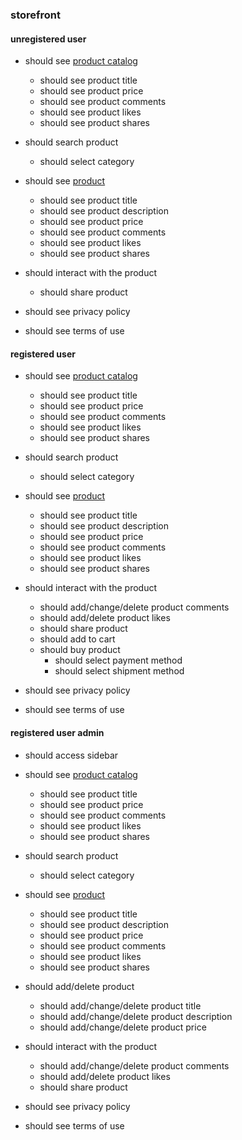 ### storefront

#### unregistered user

* should see [product catalog](https://user-images.githubusercontent.com/42984807/58356366-abb72980-7e4d-11e9-8ac3-14537370fb1d.png)
  * should see product title
  * should see product price
  * should see product comments
  * should see product likes
  * should see product shares
  
* should search product
  * should select category

* should see [product](https://user-images.githubusercontent.com/42984807/58356367-abb72980-7e4d-11e9-972c-c748b31cb90c.png)
  * should see product title
  * should see product description
  * should see product price
  * should see product comments
  * should see product likes
  * should see product shares
 
* should interact with the product
  * should share product

* should see privacy policy        

* should see terms of use     

#### registered user

* should see [product catalog](https://user-images.githubusercontent.com/42984807/58356366-abb72980-7e4d-11e9-8ac3-14537370fb1d.png)
  * should see product title
  * should see product price
  * should see product comments
  * should see product likes
  * should see product shares
  
* should search product
  * should select category

* should see [product](https://user-images.githubusercontent.com/42984807/58356367-abb72980-7e4d-11e9-972c-c748b31cb90c.png)
  * should see product title
  * should see product description
  * should see product price
  * should see product comments
  * should see product likes
  * should see product shares

* should interact with the product
  * should add/change/delete product comments
  * should add/delete product likes
  * should share product
  * should add to cart
  * should buy product
    * should select payment method
    * should select shipment method
                
* should see privacy policy        

* should see terms of use      

#### registered user admin

* should access sidebar              
  
* should see [product catalog](https://user-images.githubusercontent.com/42984807/58356366-abb72980-7e4d-11e9-8ac3-14537370fb1d.png)
  * should see product title
  * should see product price
  * should see product comments
  * should see product likes
  * should see product shares
  
* should search product
  * should select category

* should see [product](https://user-images.githubusercontent.com/42984807/58356367-abb72980-7e4d-11e9-972c-c748b31cb90c.png)
  * should see product title
  * should see product description
  * should see product price
  * should see product comments
  * should see product likes
  * should see product shares

* should add/delete product
  * should add/change/delete product title
  * should add/change/delete product description
  * should add/change/delete product price
 
* should interact with the product
  * should add/change/delete product comments
  * should add/delete product likes
  * should share product
  
* should see privacy policy        

* should see terms of use        
